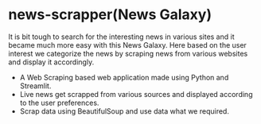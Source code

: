 # news-scrapper(News Galaxy)

It is bit tough to search for the interesting news in various sites and it became much more easy with this News Galaxy. 
Here based on the user interest we categorize the news by scraping news from various websites and display it accordingly.
+ A Web Scraping based web application made using Python and Streamlit.
+ Live news get scrapped from various sources and displayed according to the user preferences.
+ Scrap data using BeautifulSoup and use data what we required.





